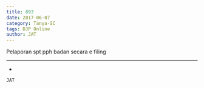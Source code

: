 ```yaml
---
title: 893
date: 2017-06-07
category: Tanya-SC
tags: DJP Online
author: JAT
---
```


Pelaporan spt pph badan secara e filing

---

-

`JAT`
